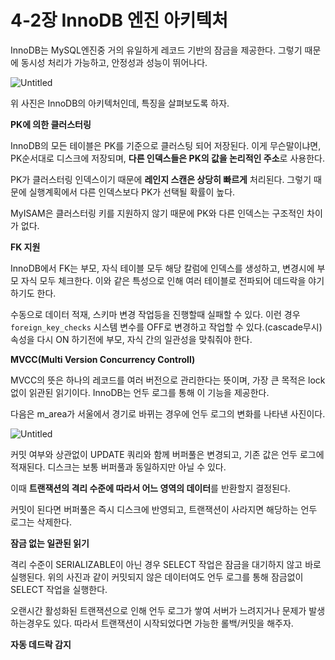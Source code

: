 # 4-2장 InnoDB 엔진 아키텍처

InnoDB는 MySQL엔진중 거의 유일하게 레코드 기반의 잠금을 제공한다. 그렇기 때문에 동시성 처리가 가능하고, 안정성과 성능이 뛰어나다.

![Untitled](https://s3-us-west-2.amazonaws.com/secure.notion-static.com/7d34ffea-452e-49c4-a4e1-64b4216a28be/Untitled.png)

위 사진은 InnoDB의 아키텍처인데, 특징을 살펴보도록 하자.

**PK에 의한 클러스터링**

InnoDB의 모든 테이블은 PK를 기준으로 클러스팅 되어 저장된다. 이게 무슨말이냐면, PK순서대로 디스크에 저장되며, **다른 인덱스들은 PK의 값을 논리적인 주소**로 사용한다.

PK가 클러스터링 인덱스이기 때문에 **레인지 스캔은 상당히 빠르게** 처리된다. 그렇기 때문에 실행계획에서 다른 인덱스보다 PK가 선택될 확률이 높다.

MyISAM은 클러스터링 키를 지원하지 않기 때문에 PK와 다른 인덱스는 구조적인 차이가 없다.

**FK 지원**

InnoDB에서 FK는 부모, 자식 테이블 모두 해당 칼럼에 인덱스를 생성하고, 변경시에 부모 자식 모두 체크한다. 이와 같은 특성으로 인해 여러 테이블로 전파되어 데드락을 야기하기도 한다.

수동으로 데이터 적재, 스키마 변경 작업등을 진행할때 실패할 수 있다. 이런 경우 `foreign_key_checks` 시스템 변수를 OFF로 변경하고 작업할 수 있다.(cascade무시)속성을 다시 ON 하기전에 부모, 자식 간의 일관성을 맞춰줘야 한다.

**MVCC(Multi Version Concurrency Controll)**

MVCC의 뜻은 하나의 레코드를 여러 버전으로 관리한다는 뜻이며, 가장 큰 목적은 lock 없이 읽관된 읽기이다. InnoDB는 언두 로그를 통해 이 기능을 제공한다. 

다음은 m_area가 서울에서 경기로 바뀌는 경우에 언두 로그의 변화를 나타낸 사진이다.

![Untitled](https://s3-us-west-2.amazonaws.com/secure.notion-static.com/ee987156-4626-4049-9fa8-2ff3b6a3b716/Untitled.png)

커밋 여부와 상관없이 UPDATE 쿼리와 함께 버퍼풀은 변경되고, 기존 값은 언두 로그에 적재된다. 디스크는 보통 버퍼풀과 동일하지만 아닐 수 있다.

이때 **트랜잭션의 격리 수준에 따라서 어느 영역의 데이터**를 반환할지 결정된다.

커밋이 된다면 버퍼풀은 즉시 디스크에 반영되고, 트랜잭션이 사라지면 해당하는 언두 로그는 삭제한다.

**잠금 없는 일관된 읽기**

격리 수준이 SERIALIZABLE이 아닌 경우 SELECT 작업은 잠금을 대기하지 않고 바로 실행된다. 위의 사진과 같이 커밋되지 않은 데이터여도 언두 로그를 통해 잠금없이 SELECT 작업을 실행한다.

오랜시간 활성화된 트랜잭션으로 인해 언두 로그가 쌓여 서버가 느려지거나 문제가 발생하는경우도 있다. 따라서 트랜잭션이 시작되었다면 가능한 롤백/커밋을 해주자.

**자동 데드락 감지**
